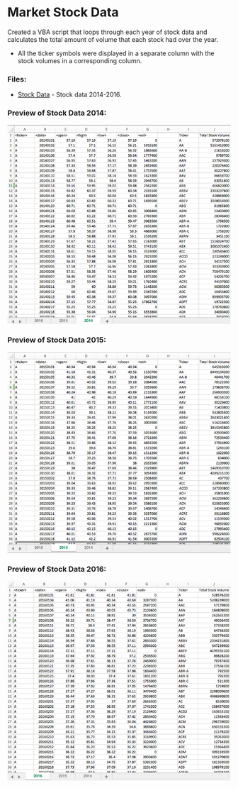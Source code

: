 # Market Stock Data

Created a VBA script that loops through each year of stock data and calculates the total amount of volume that each stock had over the year.

* All the ticker symbols were displayed in a separate column with the stock volumes in a corresponding column. 

### Files: 
* [Stock Data](Multiple_year_stock_data.xlsm) - Stock data 2014-2016.

### Preview of Stock Data 2014:
![2014 Stocks](Images/stock_data_2014.png)

### Preview of Stock Data 2015:
![2015 Stocks](Images/stock_data_2015.png)

### Preview of Stock Data 2016:
![2016 Stocks](Images/stock_data_2016.png)

